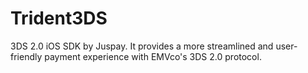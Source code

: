 # Trident3DS

3DS 2.0 iOS SDK by Juspay. It provides a more streamlined and user-friendly payment experience with EMVco's 3DS 2.0 protocol.
